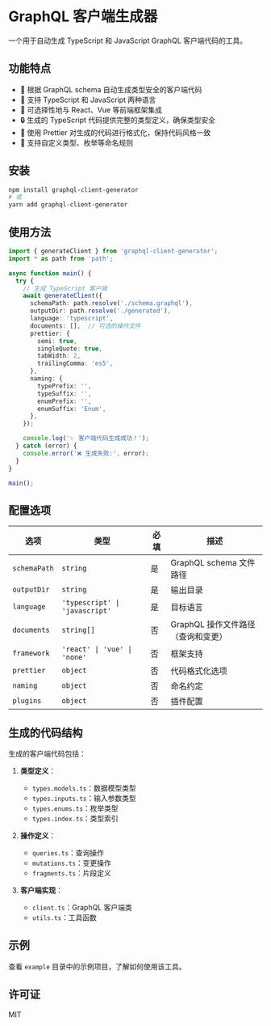 # GraphQL 客户端生成器

一个用于自动生成 TypeScript 和 JavaScript GraphQL 客户端代码的工具。

## 功能特点

- 🚀 根据 GraphQL schema 自动生成类型安全的客户端代码
- 🔄 支持 TypeScript 和 JavaScript 两种语言
- 🧩 可选择性地与 React、Vue 等前端框架集成
- 🔒 生成的 TypeScript 代码提供完整的类型定义，确保类型安全
- 💅 使用 Prettier 对生成的代码进行格式化，保持代码风格一致
- 🔧 支持自定义类型、枚举等命名规则

## 安装

```bash
npm install graphql-client-generator
# 或
yarn add graphql-client-generator
```

## 使用方法

```typescript
import { generateClient } from 'graphql-client-generator';
import * as path from 'path';

async function main() {
  try {
    // 生成 TypeScript 客户端
    await generateClient({
      schemaPath: path.resolve('./schema.graphql'),
      outputDir: path.resolve('./generated'),
      language: 'typescript',
      documents: [],  // 可选的操作文件
      prettier: {
        semi: true,
        singleQuote: true,
        tabWidth: 2,
        trailingComma: 'es5',
      },
      naming: {
        typePrefix: '',
        typeSuffix: '',
        enumPrefix: '',
        enumSuffix: 'Enum',
      },
    });

    console.log('✨ 客户端代码生成成功！');
  } catch (error) {
    console.error('❌ 生成失败:', error);
  }
}

main();
```

## 配置选项

| 选项 | 类型 | 必填 | 描述 |
|------|------|------|------|
| `schemaPath` | `string` | 是 | GraphQL schema 文件路径 |
| `outputDir` | `string` | 是 | 输出目录 |
| `language` | `'typescript' \| 'javascript'` | 是 | 目标语言 |
| `documents` | `string[]` | 否 | GraphQL 操作文件路径（查询和变更） |
| `framework` | `'react' \| 'vue' \| 'none'` | 否 | 框架支持 |
| `prettier` | `object` | 否 | 代码格式化选项 |
| `naming` | `object` | 否 | 命名约定 |
| `plugins` | `object` | 否 | 插件配置 |

## 生成的代码结构

生成的客户端代码包括：

1. **类型定义**：
   - `types.models.ts`：数据模型类型
   - `types.inputs.ts`：输入参数类型
   - `types.enums.ts`：枚举类型
   - `types.index.ts`：类型索引

2. **操作定义**：
   - `queries.ts`：查询操作
   - `mutations.ts`：变更操作
   - `fragments.ts`：片段定义

3. **客户端实现**：
   - `client.ts`：GraphQL 客户端类
   - `utils.ts`：工具函数

## 示例

查看 `example` 目录中的示例项目，了解如何使用该工具。

## 许可证

MIT 
